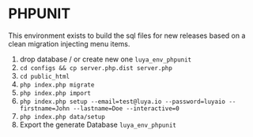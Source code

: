 PHPUNIT
===

This environment exists to build the sql files for new releases based on a clean migration injecting menu items.

1. drop database / or create new one `luya_env_phpunit`
2. `cd configs && cp server.php.dist server.php`
3. `cd public_html`
4. `php index.php migrate`
5. `php index.php import`
6. `php index.php setup --email=test@luya.io --password=luyaio --firstname=John --lastname=Doe --interactive=0`
7. `php index.php data/setup`
8. Export the generate Database `luya_env_phpunit`
